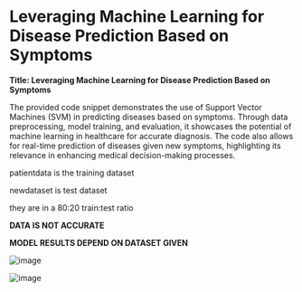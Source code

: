 # Leveraging Machine Learning for Disease Prediction Based on Symptoms
**Title: Leveraging Machine Learning for Disease Prediction Based on Symptoms**

The provided code snippet demonstrates the use of Support Vector Machines (SVM) in predicting diseases based on symptoms. Through data preprocessing, model training, and evaluation, it showcases the potential of machine learning in healthcare for accurate diagnosis. The code also allows for real-time prediction of diseases given new symptoms, highlighting its relevance in enhancing medical decision-making processes.

patientdata is the training dataset 

newdataset is test dataset

they are in a 80:20 train:test ratio

**DATA IS NOT ACCURATE**



**MODEL RESULTS DEPEND ON DATASET GIVEN**



![image](https://github.com/admiral-vader88/medicalpredict/assets/81103846/1e21cfd2-ccba-417b-a00c-6760161aa648)



![image](https://github.com/admiral-vader88/medicalpredict/assets/81103846/cbabf579-233f-419e-a52f-0f6c1edc1ab5)



